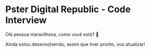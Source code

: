 # Pster Digital Republic - Code Interview

Olá pessoa maravilhosa, como você está? 🙂

Ainda estou desenvolvendo, assim que tiver pronto, vou atualizar!
